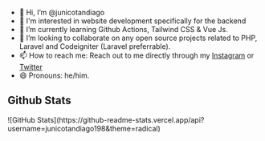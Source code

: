 - 👋 Hi, I’m @junicotandiago
- 👀 I'm interested in website development specifically for the backend
- 🌱 I’m currently learning Github Actions, Tailwind CSS & Vue Js.
- 👯  I’m looking to collaborate on any open source projects related to PHP, Laravel and Codeigniter (Laravel preferrable).
- 📫 How to reach me: Reach out to me directly through my <a href="https://www.instagram.com/junicotandiago21/">Instagram</a> or <a href="#">Twitter</a>
- 😄 Pronouns: he/him.

<h2>Github Stats</h2>
![GitHub Stats](https://github-readme-stats.vercel.app/api?username=junicotandiago198&theme=radical)
